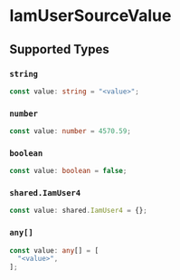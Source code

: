 # IamUserSourceValue


## Supported Types

### `string`

```typescript
const value: string = "<value>";
```

### `number`

```typescript
const value: number = 4570.59;
```

### `boolean`

```typescript
const value: boolean = false;
```

### `shared.IamUser4`

```typescript
const value: shared.IamUser4 = {};
```

### `any[]`

```typescript
const value: any[] = [
  "<value>",
];
```

